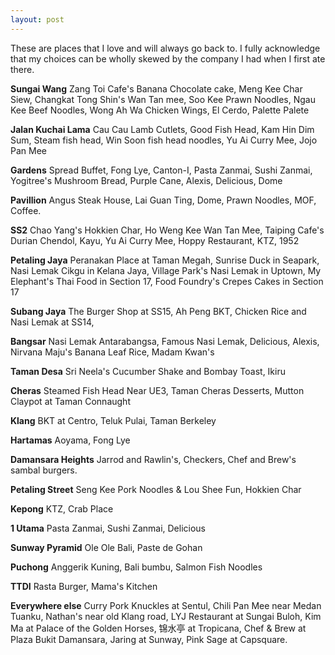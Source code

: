 ```yaml
---
layout: post
---  
```

These are places that I love and will always go back to. I fully acknowledge that my choices can be wholly skewed by the company I had when I first ate there.

**Sungai Wang** Zang Toi Cafe's Banana Chocolate cake, Meng Kee Char Siew, Changkat Tong Shin's Wan Tan mee, Soo Kee Prawn Noodles, Ngau Kee Beef Noodles, Wong Ah Wa Chicken Wings, El Cerdo, Palette Palete

**Jalan Kuchai Lama** Cau Cau Lamb Cutlets, Good Fish Head, Kam Hin Dim Sum, Steam fish head, Win Soon fish head noodles, Yu Ai Curry Mee, Jojo Pan Mee

**Gardens** Spread Buffet, Fong Lye, Canton-I, Pasta Zanmai, Sushi Zanmai, Yogitree's  Mushroom Bread, Purple Cane, Alexis, Delicious, Dome

**Pavillion** Angus Steak House, Lai Guan Ting, Dome, Prawn Noodles, MOF, Coffee.

**SS2** Chao Yang's Hokkien Char,  Ho Weng Kee Wan Tan Mee, Taiping Cafe's Durian Chendol, Kayu, Yu Ai Curry Mee, Hoppy Restaurant, KTZ, 1952

**Petaling Jaya** Peranakan Place at Taman Megah, Sunrise Duck in Seapark, Nasi Lemak Cikgu in Kelana Jaya, Village Park's Nasi Lemak in Uptown, My Elephant's Thai Food in Section 17, Food Foundry's Crepes Cakes in Section 17

**Subang Jaya** The Burger Shop at SS15, Ah Peng BKT, Chicken Rice and Nasi Lemak at SS14, 

**Bangsar** Nasi Lemak Antarabangsa, Famous Nasi Lemak, Delicious, Alexis,  Nirvana Maju's Banana Leaf Rice, Madam Kwan's

**Taman Desa** Sri Neela's Cucumber Shake and Bombay Toast, Ikiru

**Cheras** Steamed Fish Head Near UE3, Taman Cheras Desserts,  Mutton Claypot at Taman Connaught

**Klang** BKT at Centro, Teluk Pulai, Taman Berkeley

**Hartamas** Aoyama, Fong Lye

**Damansara Heights** Jarrod and Rawlin's, Checkers, Chef and Brew's sambal burgers.

**Petaling Street** Seng Kee Pork Noodles & Lou Shee Fun, Hokkien Char

**Kepong** KTZ, Crab Place

**1 Utama** Pasta Zanmai, Sushi Zanmai, Delicious

**Sunway Pyramid** Ole Ole Bali, Paste de Gohan

**Puchong** Anggerik Kuning, Bali bumbu, Salmon Fish Noodles

**TTDI** Rasta Burger, Mama's Kitchen

**Everywhere else** Curry Pork Knuckles at Sentul, Chili Pan Mee near Medan Tuanku, Nathan's near old Klang road, LYJ Restaurant at Sungai Buloh, Kim Ma at Palace of the Golden Horses,  锦水亭 at Tropicana, Chef & Brew at Plaza Bukit Damansara, Jaring at Sunway, Pink Sage at Capsquare.

